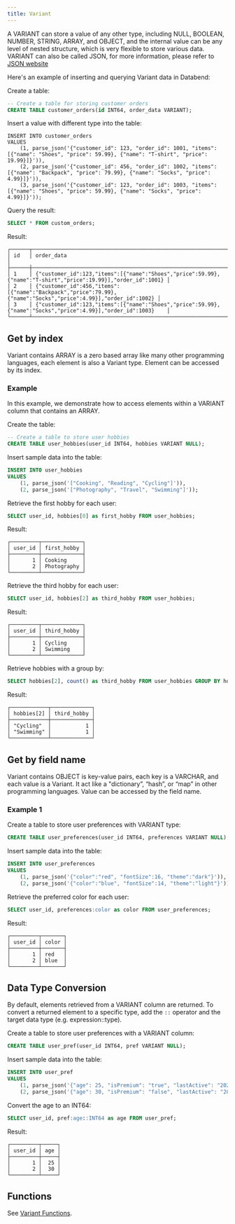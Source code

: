 ```yaml
---
title: Variant
---
```


A VARIANT can store a value of any other type, including NULL, BOOLEAN, NUMBER, STRING, ARRAY, and OBJECT, and the internal value can be any level of nested structure, which is very flexible to store various data. VARIANT can also be called JSON, for more information, please refer to [JSON website](https://www.json.org/json-en.html)

Here's an example of inserting and querying Variant data in Databend:

Create a table:
```sql
-- Create a table for storing customer orders
CREATE TABLE customer_orders(id INT64, order_data VARIANT);
```

Insert a value with different type into the table:
```
INSERT INTO customer_orders 
VALUES
    (1, parse_json('{"customer_id": 123, "order_id": 1001, "items": [{"name": "Shoes", "price": 59.99}, {"name": "T-shirt", "price": 19.99}]}')),
    (2, parse_json('{"customer_id": 456, "order_id": 1002, "items": [{"name": "Backpack", "price": 79.99}, {"name": "Socks", "price": 4.99}]}')),
    (3, parse_json('{"customer_id": 123, "order_id": 1003, "items": [{"name": "Shoes", "price": 59.99}, {"name": "Socks", "price": 4.99}]}'));
```

Query the result:
```sql
SELECT * FROM custom_orders;
```

Result:
```
┌──────┬────────────────────────────────────────────────────────────────────────────────────────────────────────────┐
│ id   │ order_data                                                                                                │
├──────┼────────────────────────────────────────────────────────────────────────────────────────────────────────────┤
│ 1    │ {"customer_id":123,"items":[{"name":"Shoes","price":59.99},{"name":"T-shirt","price":19.99}],"order_id":1001} │
│ 2    │ {"customer_id":456,"items":[{"name":"Backpack","price":79.99},{"name":"Socks","price":4.99}],"order_id":1002} │
│ 3    │ {"customer_id":123,"items":[{"name":"Shoes","price":59.99},{"name":"Socks","price":4.99}],"order_id":1003}    │
└──────┴────────────────────────────────────────────────────────────────────────────────────────────────────────────┘
```

## Get by index

Variant contains ARRAY is a zero based array like many other programming languages, each element is also a Variant type.
Element can be accessed by its index.

### Example

In this example, we demonstrate how to access elements within a VARIANT column that contains an ARRAY.

Create the table:
```sql
-- Create a table to store user hobbies
CREATE TABLE user_hobbies(user_id INT64, hobbies VARIANT NULL);
```

Insert sample data into the table:
```sql
INSERT INTO user_hobbies 
VALUES
    (1, parse_json('["Cooking", "Reading", "Cycling"]')),
    (2, parse_json('["Photography", "Travel", "Swimming"]'));
```

Retrieve the first hobby for each user:
```sql
SELECT user_id, hobbies[0] as first_hobby FROM user_hobbies;
```
Result:
```
┌─────────┬─────────────┐
│ user_id │ first_hobby │
├─────────┼─────────────┤
│       1 │ Cooking     │
│       2 │ Photography │
└─────────┴─────────────┘
```

Retrieve the third hobby for each user:
```sql
SELECT user_id, hobbies[2] as third_hobby FROM user_hobbies;
```

Result:
```
┌─────────┬─────────────┐
│ user_id │ third_hobby │
├─────────┼─────────────┤
│       1 │ Cycling     │
│       2 │ Swimming    │
└─────────┴─────────────┘
```

Retrieve hobbies with a group by:
```sql
SELECT hobbies[2], count() as third_hobby FROM user_hobbies GROUP BY hobbies[2];
```
Result:
```
┌────────────┬─────────────┐
│ hobbies[2] │ third_hobby │
├────────────┼─────────────┤
│ "Cycling"  │           1 │
│ "Swimming" │           1 │
└────────────┴─────────────┘
```

## Get by field name

Variant contains OBJECT is key-value pairs, each key is a VARCHAR, and each value is a Variant. It act like a "dictionary”, “hash”, or “map” in other programming languages.
Value can be accessed by the field name.

### Example 1

Create a table to store user preferences with VARIANT type:
```sql
CREATE TABLE user_preferences(user_id INT64, preferences VARIANT NULL);
```

Insert sample data into the table:
```sql
INSERT INTO user_preferences 
VALUES
    (1, parse_json('{"color":"red", "fontSize":16, "theme":"dark"}')),
    (2, parse_json('{"color":"blue", "fontSize":14, "theme":"light"}'));
```

Retrieve the preferred color for each user:
```sql
SELECT user_id, preferences:color as color FROM user_preferences;
```
Result:
```
┌─────────┬───────┐
│ user_id │ color │
├─────────┼───────┤
│       1 │ red   │
│       2 │ blue  │
└─────────┴───────┘
```

## Data Type Conversion

By default, elements retrieved from a VARIANT column are returned. To convert a returned element to a specific type, add the `::` operator and the target data type (e.g. expression::type).

Create a table to store user preferences with a VARIANT column:
```sql
CREATE TABLE user_pref(user_id INT64, pref VARIANT NULL);
```

Insert sample data into the table:
```sql
INSERT INTO user_pref 
VALUES
    (1, parse_json('{"age": 25, "isPremium": "true", "lastActive": "2023-04-10"}')),
    (2, parse_json('{"age": 30, "isPremium": "false", "lastActive": "2023-03-15"}'));
```

Convert the age to an INT64:
```sql
SELECT user_id, pref:age::INT64 as age FROM user_pref;
```
Result:
```
┌─────────┬─────┐
│ user_id │ age │
├─────────┼─────┤
│       1 │  25 │
│       2 │  30 │
└─────────┴─────┘
```

## Functions

See [Variant Functions](/sql/sql-functions/semi-structured-functions).